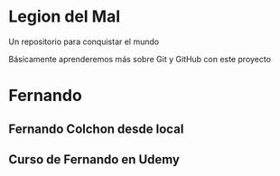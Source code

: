 # Legion del Mal
Un repositorio para conquistar el mundo

Básicamente aprenderemos más sobre Git y GitHub con este proyecto


# Fernando

## Fernando Colchon desde local


## Curso de Fernando en Udemy
